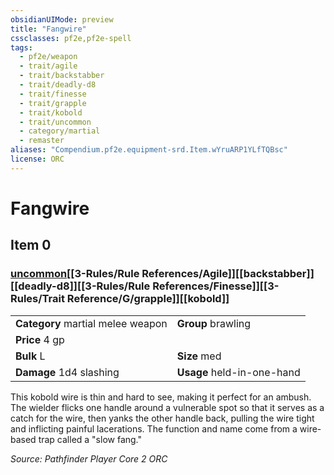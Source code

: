 ```yaml
---
obsidianUIMode: preview
title: "Fangwire"
cssclasses: pf2e,pf2e-spell
tags:
  - pf2e/weapon
  - trait/agile
  - trait/backstabber
  - trait/deadly-d8
  - trait/finesse
  - trait/grapple
  - trait/kobold
  - trait/uncommon
  - category/martial
  - remaster
aliases: "Compendium.pf2e.equipment-srd.Item.wYruARP1YLfTQBsc"
license: ORC
---
```

# Fangwire
## Item 0
### [uncommon](uncommon.md "Uncommon Rarity Trait")[[3-Rules/Rule References/Agile]][[backstabber]][[deadly-d8]][[3-Rules/Rule References/Finesse]][[3-Rules/Trait Reference/G/grapple]][[kobold]]

|  |  |
| -- | -- |
| **Category** martial melee weapon | **Group** brawling |
| **Price** 4 gp |  |
| **Bulk** L | **Size** med |
| **Damage** 1d4 slashing  | **Usage** held-in-one-hand |



This kobold wire is thin and hard to see, making it perfect for an ambush. The wielder flicks one handle around a vulnerable spot so that it serves as a catch for the wire, then yanks the other handle back, pulling the wire tight and inflicting painful lacerations. The function and name come from a wire-based trap called a "slow fang."

*Source: Pathfinder Player Core 2*
*ORC*